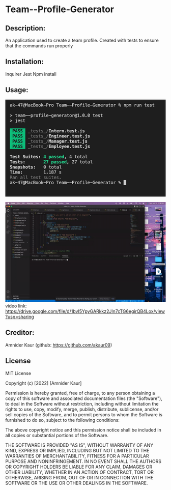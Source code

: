 # Team--Profile-Generator

## Description:
An application used to create a team profile. Created with tests to ensure that the commands run properly
## Installation:
Inquirer
Jest
Npm install
## Usage:
![Alt img](./imgage.png)

![Alt img](./demo.gif)
video link: https://drive.google.com/file/d/1bvI5YpyGARkkz2Jln7cTG6egirQB4Lox/view?usp=sharing 
## Creditor:
Amnider Kaur (github: https://github.com/akaur09)

## License

MIT License

Copyright (c) [2022] [Amnider Kaur]

Permission is hereby granted, free of charge, to any person obtaining a copy of this software and associated documentation files (the "Software"), to deal in the Software without restriction, including without limitation the rights to use, copy, modify, merge, publish, distribute, sublicense, and/or sell copies of the Software, and to permit persons to whom the Software is furnished to do so, subject to the following conditions:

The above copyright notice and this permission notice shall be included in all copies or substantial portions of the Software.

THE SOFTWARE IS PROVIDED "AS IS", WITHOUT WARRANTY OF ANY KIND, EXPRESS OR IMPLIED, INCLUDING BUT NOT LIMITED TO THE WARRANTIES OF MERCHANTABILITY, FITNESS FOR A PARTICULAR PURPOSE AND NONINFRINGEMENT. IN NO EVENT SHALL THE AUTHORS OR COPYRIGHT HOLDERS BE LIABLE FOR ANY CLAIM, DAMAGES OR OTHER LIABILITY, WHETHER IN AN ACTION OF CONTRACT, TORT OR OTHERWISE, ARISING FROM, OUT OF OR IN CONNECTION WITH THE SOFTWARE OR THE USE OR OTHER DEALINGS IN THE SOFTWARE.